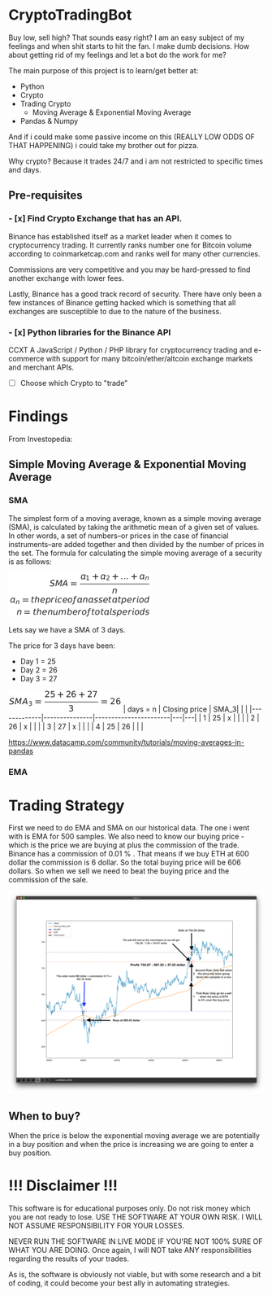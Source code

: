 # CryptoTradingBot
Buy low, sell high? That sounds easy right? 
I am an easy subject of my feelings and when shit starts to hit the fan. I make dumb decisions. How about getting rid of my feelings and let a bot do the work for me? 

The main purpose of this project is to learn/get better at:
- Python
- Crypto
- Trading Crypto 
    - Moving Average & Exponential Moving Average
- Pandas & Numpy

And if i could make some passive income on this (REALLY LOW ODDS OF THAT HAPPENING) i could take my brother out for pizza. 

Why crypto? Because it trades 24/7 and i am not restricted to specific times and days. 
## Pre-requisites
### - [x] Find Crypto Exchange that has an API.

Binance has established itself as a market leader when it comes to cryptocurrency trading. It currently ranks number one for Bitcoin volume according to coinmarketcap.com and ranks well for many other currencies.

Commissions are very competitive and you may be hard-pressed to find another exchange with lower fees.

Lastly, Binance has a good track record of security. There have only been a few instances of Binance getting hacked which is something that all exchanges are susceptible to due to the nature of the business.

### - [x] Python libraries for the Binance API
CCXT A JavaScript / Python / PHP library for cryptocurrency trading and e-commerce with support for many bitcoin/ether/altcoin exchange markets and merchant APIs.

- [ ] Choose which Crypto to "trade"


# Findings
From Investopedia:
## Simple Moving Average & Exponential Moving Average

### SMA
The simplest form of a moving average, known as a simple moving average (SMA), is calculated by taking the arithmetic mean of a given set of values. In other words, a set of numbers–or prices in the case of financial instruments–are added together and then divided by the number of prices in the set. The formula for calculating the simple moving average of a security is as follows:

![SMA](./images/sma.png)

Lets say we have a SMA of 3 days. 

The price for 3 days have been:
- Day 1 = 25
- Day 2 = 26
- Day 3 = 27

![SMA](./images/sma_3.png)
| days = n  | Closing price | SMA_3|   |   |
|-------------|---------------|-----------------------|---|---|
| 1           | 25            | x                         |   |   |
| 2           | 26            | x                         |   |   |
| 3           | 27            | x                         |   |   |
| 4           | 25            | 26                       |   |   |

https://www.datacamp.com/community/tutorials/moving-averages-in-pandas

### EMA 

# Trading Strategy
First we need to do EMA and SMA on our historical data. The one i went with is EMA for 500 samples. We also need to know our buying price - which is the price we are buying at plus the commission of the trade. Binance has a commission of 0.01 % . That means if we buy ETH at 600 dollar the commission is 6 dollar. So the total buying price will be 606 dollars. So when we sell we need to beat the buying price and the commission of the sale.

![SMA](./images/buyAndSell1.png)
## When to buy?
 When the price is below the exponential moving average we are potentially in a buy position and when the price is increasing we are going to enter a buy position.
# !!! Disclaimer !!!

This software is for educational purposes only. Do not risk money which you are not ready to lose. USE THE SOFTWARE AT YOUR OWN RISK. I WILL NOT ASSUME RESPONSIBILITY FOR YOUR LOSSES.

NEVER RUN THE SOFTWARE IN LIVE MODE IF YOU'RE NOT 100% SURE OF WHAT YOU ARE DOING. Once again, I will NOT take ANY responsibilities regarding the results of your trades.

As is, the software is obviously not viable, but with some research and a bit of coding, it could become your best ally in automating strategies.
